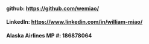 #### github: https://github.com/wemiao/

#### LinkedIn: https://www.linkedin.com/in/william-miao/

#### Alaska Airlines MP #: 186878064

